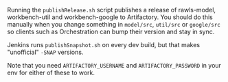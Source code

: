 Running the `publishRelease.sh` script publishes a release of rawls-model, workbench-util and workbench-google to Artifactory. You should do this manually when you change something in `model/src`, `util/src` or `google/src` so clients such as Orchestration can bump their version and stay in sync.

Jenkins runs `publishSnapshot.sh` on every dev build, but that makes "unofficial" `-SNAP` versions.

Note that you need `ARTIFACTORY_USERNAME` and `ARTIFACTORY_PASSWORD` in your env for either of these to work.